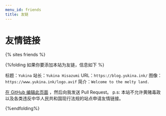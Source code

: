 ```yaml
---
menu_id: friends
title: 友链
---
```


# 友情链接

{% sites friends %}

{%folding 如果你要添加本站为友链，信息如下 %}

标题：`Yukina`
站长：`Yukina Hisazumi`
URL：`https://blog.yukina.ink/` 
图像：`https://www.yukina.ink/logo.avif`
简介：`Welcome to the melty land.`

[在 GitHub 编辑此页面](https://github.com/lhf277/my-blog/blob/main/source/_data/links.yml) ，然后向我发送 Pull Request。
p.s: 本站不允许黄赌毒政以及各类违反中华人民共和国现行法规的站点申请友情链接。

{%endfolding%}
